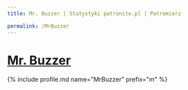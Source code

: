 ```yaml
---
title: Mr. Buzzer | Statystyki patronite.pl | Patromierz

permalink: /MrBuzzer
---
```


# [Mr. Buzzer](https://patronite.pl/MrBuzzer)

{% include profile.md name="MrBuzzer" prefix="m" %}
